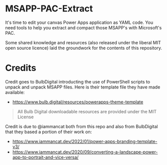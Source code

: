 # MSAPP-PAC-Extract

It's time to edit your canvas Power Apps application as YAML code. You need tools to help you extract and compact those MSAPP's with Microsoft's PAC.

Some shared knowledge and resources (also released under the liberal MIT open source licence) laid the groundwork for the contents of this repository. 

# Credits

Credit goes to BulbDigital introducting the use of PowerShell scripts to unpack and unpack MSAPP files. Here is their template file they have made available: 
- https://www.bulb.digital/resources/powerapps-theme-template 

>All Bulb Digital downloadable resources are provided under the MIT License

Credit is due to @iammancat both from this repo and also from BulbDigital that they based a portion of their work on:
- https://www.iammancat.dev/2022/01/power-apps-branding-template-v3/
- https://www.iammancat.dev/2020/09/converting-a-landscape-power-app-to-portrait-and-vice-versa/